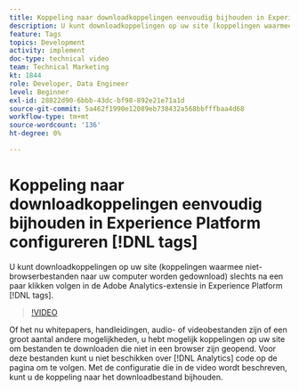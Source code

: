 ```yaml
---
title: Koppeling naar downloadkoppelingen eenvoudig bijhouden in Experience Platforms-tags configureren
description: U kunt downloadkoppelingen op uw site (koppelingen waarmee niet-browserbestanden naar uw computer worden gedownload) slechts na een paar klikken volgen in de Adobe Analytics-extensie in Experience Platform-tags.
feature: Tags
topics: Development
activity: implement
doc-type: technical video
team: Technical Marketing
kt: 1844
role: Developer, Data Engineer
level: Beginner
exl-id: 28822d90-6bbb-43dc-bf98-892e21e71a1d
source-git-commit: 5a462f1990e12089eb738432a568bbfffbaa4d68
workflow-type: tm+mt
source-wordcount: '136'
ht-degree: 0%

---
```


# Koppeling naar downloadkoppelingen eenvoudig bijhouden in Experience Platform configureren [!DNL tags]

U kunt downloadkoppelingen op uw site (koppelingen waarmee niet-browserbestanden naar uw computer worden gedownload) slechts na een paar klikken volgen in de Adobe Analytics-extensie in Experience Platform [!DNL tags].

>[!VIDEO](https://video.tv.adobe.com/v/25762/?quality=12&learn=on)

Of het nu whitepapers, handleidingen, audio- of videobestanden zijn of een groot aantal andere mogelijkheden, u hebt mogelijk koppelingen op uw site om bestanden te downloaden die niet in een browser zijn geopend. Voor deze bestanden kunt u niet beschikken over [!DNL Analytics] code op de pagina om te volgen. Met de configuratie die in de video wordt beschreven, kunt u de koppeling naar het downloadbestand bijhouden.
